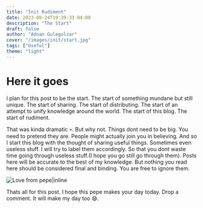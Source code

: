 ```yaml
---
title: "Init Rudiment"
date: 2023-08-24T19:39:33-04:00
description: "The Start"
draft: false
author: "Adnan Gulegulzar"
cover: "/images/init/start.jpg"
tags: ["Useful"]
theme: "light"
---
```


# Here it goes

I plan for this post to be the start. The start of something mundane but still unique. The start of sharing. The start of distributing. The start of an attempt to unify knowledge around the world. The start of this blog. The start of rudiment. 

That was kinda dramatic :skull:. But why not. Things dont need to be big. You need to pretend they are. People might actually join you in believing. And so I start this blog with the thought of sharing useful things. Sometimes even useless stuff. I will try to label them accordingly. So that you dont waste time going through useless stuff.(I hope you go still go through them). Posts here will be accurate to the best of my knowledge. But nothing you read here should be considered final and binding. You are free to ignore them. 

![Love from pepe|inline](/images/init/pepeLove.png)

Thats all for this post. I hope this pepe makes your day today. Drop a comment. It will make my day too :smile:. 

